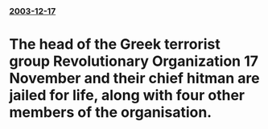 ### [2003-12-17](/news/2003/12/17/index.md)

#  The head of the Greek terrorist group Revolutionary Organization 17 November and their chief hitman are jailed for life, along with four other members of the organisation. 



